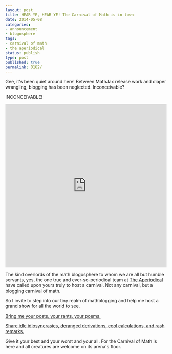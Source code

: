 ```yaml
---
layout: post
title: HEAR YE, HEAR YE! The Carnival of Math is in town
date: 2014-05-08
categories:
- announcement
- blogosphere
tags:
- carnival of math
- the aperiodical
status: publish
type: post
published: true
permalink: 0162/
---
```


Gee, it's been quiet around here! Between MathJax release work and diaper wrangling, blogging has been neglected. Inconceivable?

INCONCEIVABLE!

<iframe width="100%" height="510" src="https://www.youtube.com/embed/D58LpHBnvsI" frameborder="0" allowfullscreen></iframe>

The kind overlords of the math blogosphere to whom we are all but humble servants, yes, the one true and ever-so-periodical team at [The Aperiodical](http://aperiodical.com) have called upon yours truly to host a carnival. Not any carnival, but a blogging carnival of math.

So I invite to step into our tiny realm of mathblogging and help me host a grand show for all the world to see.

[Bring me your posts, your rants, your poems.](http://aperiodical.com/carnival-of-mathematics)

[Share idle idiosyncrasies, deranged derivations, cool calculations, and rash remarks.](http://aperiodical.com/carnival-of-mathematics)

Give it your best and your worst and your all. For the Carnival of Math is here and all creatures are welcome on its arena's floor.
